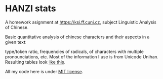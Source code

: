HANZI stats
===========

A homework asignment at https://ksi.ff.cuni.cz, subject Linguistic Analysis of Chinese.

Basic quantitative analysis of chinese characters and their aspects in a given text:

type/token ratio, frequencies of radicals, of characters with multiple pronounciations, etc. Most of the information I use is from Unicode Unihan. Resulting tables look [like this](https://github.com/stranak/hanzi-stats/blob/master/Aftz.tsv).

All my code here is under [MIT license](https://opensource.org/licenses/MIT).
